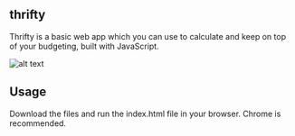## thrifty
Thrifty is a basic web app which you can use to calculate and keep on top of your budgeting, built with JavaScript.

![alt text](https://i.imgur.com/tVirVHW.png)


## Usage

Download the files and run the index.html file in your browser. Chrome is recommended.

